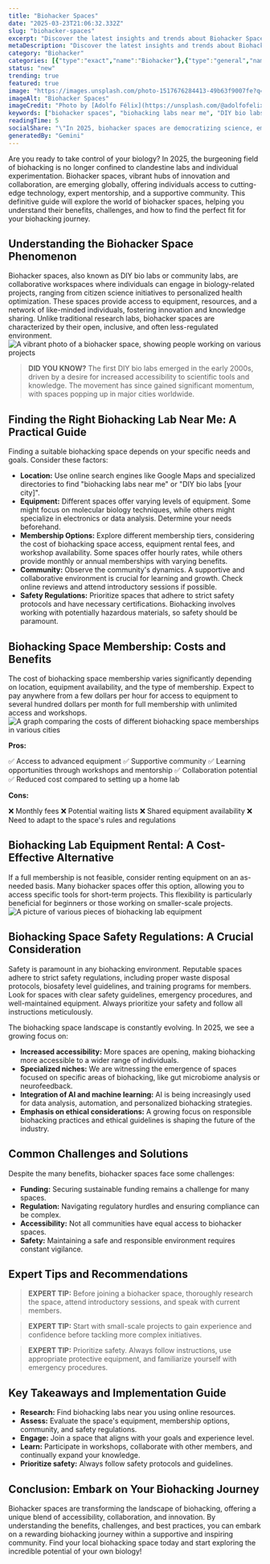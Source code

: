 ```yaml
---
title: "Biohacker Spaces"
date: "2025-03-23T21:06:32.332Z"
slug: "biohacker-spaces"
excerpt: "Discover the latest insights and trends about Biohacker Spaces. This comprehensive guide covers everything you need to know about Biohacker Spaces in 2025."
metaDescription: "Discover the latest insights and trends about Biohacker Spaces. This comprehensive guide covers everything you need to know about Biohacker Spaces in 2025."
category: "Biohacker"
categories: [{"type":"exact","name":"Biohacker"},{"type":"general","name":"Community Building"},{"type":"medium","name":"DIY Science"},{"type":"specific","name":"Lab Equipment"},{"type":"niche","name":"DIY Microbiology"}]
status: "new"
trending: true
featured: true
image: "https://images.unsplash.com/photo-1517676284413-49b63f9007fe?q=85&w=1200&fit=max&fm=webp&auto=compress"
imageAlt: "Biohacker Spaces"
imageCredit: "Photo by [Adolfo Félix](https://unsplash.com/@adolfofelix) on Unsplash"
keywords: ["biohacker spaces", "biohacking labs near me", "DIY bio labs", "biohacking space membership", "best biohacker spaces", "biohacking community near me", "cost of biohacking space", "biohacking lab equipment rental", "biohacking space safety regulations", "find a biohacking lab"]
readingTime: 5
socialShare: "\"In 2025, biohacker spaces are democratizing science, empowering individuals to take control of their biology and collaborate on groundbreaking projects.  The future of health and innovation is being built, one experiment at a time.\""
generatedBy: "Gemini"
---
```


Are you ready to take control of your biology?  In 2025, the burgeoning field of biohacking is no longer confined to clandestine labs and individual experimentation.  Biohacker spaces, vibrant hubs of innovation and collaboration, are emerging globally, offering individuals access to cutting-edge technology, expert mentorship, and a supportive community. This definitive guide will explore the world of biohacker spaces, helping you understand their benefits, challenges, and how to find the perfect fit for your biohacking journey.

## Understanding the Biohacker Space Phenomenon

Biohacker spaces, also known as DIY bio labs or community labs, are collaborative workspaces where individuals can engage in biology-related projects, ranging from citizen science initiatives to personalized health optimization. These spaces provide access to equipment, resources, and a network of like-minded individuals, fostering innovation and knowledge sharing.  Unlike traditional research labs, biohacker spaces are characterized by their open, inclusive, and often less-regulated environment.  ![A vibrant photo of a biohacker space, showing people working on various projects](https://images.unsplash.com/photo-1723308202027-f23bc44ab7b5?q=85&w=1200&fit=max&fm=webp&auto=compress)

> **DID YOU KNOW?** The first DIY bio labs emerged in the early 2000s, driven by a desire for increased accessibility to scientific tools and knowledge.  The movement has since gained significant momentum, with spaces popping up in major cities worldwide.

## Finding the Right Biohacking Lab Near Me: A Practical Guide

Finding a suitable biohacking space depends on your specific needs and goals.  Consider these factors:

* **Location:**  Use online search engines like Google Maps and specialized directories to find "biohacking labs near me" or "DIY bio labs [your city]".
* **Equipment:** Different spaces offer varying levels of equipment.  Some might focus on molecular biology techniques, while others might specialize in electronics or data analysis.  Determine your needs beforehand.
* **Membership Options:**  Explore different membership tiers, considering the cost of biohacking space access, equipment rental fees, and workshop availability.  Some spaces offer hourly rates, while others provide monthly or annual memberships with varying benefits.
* **Community:** Observe the community's dynamics.  A supportive and collaborative environment is crucial for learning and growth. Check online reviews and attend introductory sessions if possible.
* **Safety Regulations:** Prioritize spaces that adhere to strict safety protocols and have necessary certifications.  Biohacking involves working with potentially hazardous materials, so safety should be paramount.

## Biohacking Space Membership: Costs and Benefits

The cost of biohacking space membership varies significantly depending on location, equipment availability, and the type of membership.  Expect to pay anywhere from a few dollars per hour for access to equipment to several hundred dollars per month for full membership with unlimited access and workshops. ![A graph comparing the costs of different biohacking space memberships in various cities](https://images.unsplash.com/photo-1533436041693-411c656d1383?q=85&w=1200&fit=max&fm=webp&auto=compress)

**Pros:**

✅ Access to advanced equipment
✅ Supportive community
✅ Learning opportunities through workshops and mentorship
✅ Collaboration potential
✅ Reduced cost compared to setting up a home lab

**Cons:**

❌ Monthly fees
❌ Potential waiting lists
❌ Shared equipment availability
❌ Need to adapt to the space's rules and regulations

## Biohacking Lab Equipment Rental: A Cost-Effective Alternative

If a full membership is not feasible, consider renting equipment on an as-needed basis. Many biohacker spaces offer this option, allowing you to access specific tools for short-term projects.  This flexibility is particularly beneficial for beginners or those working on smaller-scale projects.  ![A picture of various pieces of biohacking lab equipment](https://images.unsplash.com/photo-1605882171181-e31b036e4ceb?q=85&w=1200&fit=max&fm=webp&auto=compress)

## Biohacking Space Safety Regulations: A Crucial Consideration

Safety is paramount in any biohacking environment. Reputable spaces adhere to strict safety regulations, including proper waste disposal protocols, biosafety level guidelines, and training programs for members. Look for spaces with clear safety guidelines, emergency procedures, and well-maintained equipment.  Always prioritize your safety and follow all instructions meticulously.



The biohacking space landscape is constantly evolving.  In 2025, we see a growing focus on:

* **Increased accessibility:**  More spaces are opening, making biohacking more accessible to a wider range of individuals.
* **Specialized niches:**  We are witnessing the emergence of spaces focused on specific areas of biohacking, like gut microbiome analysis or neurofeedback.
* **Integration of AI and machine learning:**  AI is being increasingly used for data analysis, automation, and personalized biohacking strategies.
* **Emphasis on ethical considerations:**  A growing focus on responsible biohacking practices and ethical guidelines is shaping the future of the industry.

## Common Challenges and Solutions

Despite the many benefits, biohacker spaces face some challenges:

* **Funding:** Securing sustainable funding remains a challenge for many spaces.
* **Regulation:**  Navigating regulatory hurdles and ensuring compliance can be complex.
* **Accessibility:**  Not all communities have equal access to biohacker spaces.
* **Safety:**  Maintaining a safe and responsible environment requires constant vigilance.

## Expert Tips and Recommendations

> **EXPERT TIP:** Before joining a biohacker space, thoroughly research the space, attend introductory sessions, and speak with current members.

> **EXPERT TIP:**  Start with small-scale projects to gain experience and confidence before tackling more complex initiatives.

> **EXPERT TIP:**  Prioritize safety.  Always follow instructions, use appropriate protective equipment, and familiarize yourself with emergency procedures.

## Key Takeaways and Implementation Guide

* **Research:** Find biohacking labs near you using online resources.
* **Assess:** Evaluate the space's equipment, membership options, community, and safety regulations.
* **Engage:**  Join a space that aligns with your goals and experience level.
* **Learn:**  Participate in workshops, collaborate with other members, and continually expand your knowledge.
* **Prioritize safety:** Always follow safety protocols and guidelines.

## Conclusion: Embark on Your Biohacking Journey

Biohacker spaces are transforming the landscape of biohacking, offering a unique blend of accessibility, collaboration, and innovation. By understanding the benefits, challenges, and best practices, you can embark on a rewarding biohacking journey within a supportive and inspiring community.  Find your local biohacking space today and start exploring the incredible potential of your own biology!

